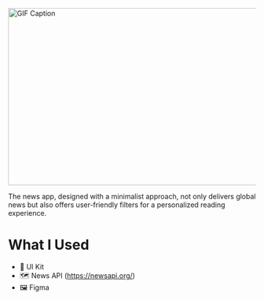 <img src="https://github.com/YusuFKaan48/News/assets/111217286/c1b74db4-3b50-429d-8d70-921362ed22bc" alt="GIF Caption" width="1024" height="360">

The news app, designed with a minimalist approach, not only delivers global news but also offers user-friendly filters for a personalized reading experience.


# What I Used
* 🔨 UI Kit
* 🗺️ News API (https://newsapi.org/)
* 🖼️ Figma
